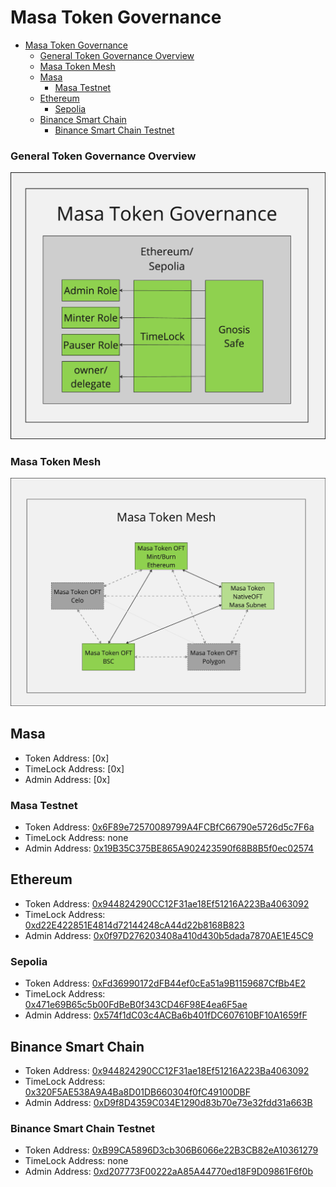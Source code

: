 # Masa Token Governance

<!-- TOC -->

- [Masa Token Governance](#masa-token-governance)
  - [General Token Governance Overview](#general-token-governance-overview)
  - [Masa Token Mesh](#masa-token-mesh)
  - [Masa](#masa)
    - [Masa Testnet](#masa-testnet)
  - [Ethereum](#ethereum)
    - [Sepolia](#sepolia)
  - [Binance Smart Chain](#binance-smart-chain)
    - [Binance Smart Chain Testnet](#binance-smart-chain-testnet)

<!-- TOC -->

### General Token Governance Overview

![Masa Token Governance](./assets/masa_token_governance.png)

### Masa Token Mesh

![Masa Token Mesh](./assets/masa_token_mesh.png)

## Masa

- Token Address: [0x]
- TimeLock Address: [0x]
- Admin Address: [0x]

### Masa Testnet

- Token Address: [0x6F89e72570089799A4FCBfC66790e5726d5c7F6a](https://subnets-test.avax.network/masatestnet/address/0x6F89e72570089799A4FCBfC66790e5726d5c7F6a)
- TimeLock Address: none
- Admin Address: [0x19B35C375BE865A902423590f68B8B5f0ec02574](https://subnets-test.avax.network/masatestnet/address/0x19B35C375BE865A902423590f68B8B5f0ec02574)

## Ethereum

- Token Address: [0x944824290CC12F31ae18Ef51216A223Ba4063092](https://etherscan.io/token/0x944824290CC12F31ae18Ef51216A223Ba4063092)
- TimeLock Address: [0xd22E422851E4814d72144248cA44d22b8168B823](https://etherscan.io/address/0xd22E422851E4814d72144248cA44d22b8168B823)
- Admin Address: [0x0f97D276203408a410d430b5dada7870AE1E45C9](https://etherscan.io/address/0x0f97D276203408a410d430b5dada7870AE1E45C9)

### Sepolia

- Token Address: [0xFd36990172dFB44ef0cEa51a9B1159687CfBb4E2](https://sepolia.etherscan.io/token/0xFd36990172dFB44ef0cEa51a9B1159687CfBb4E2)
- TimeLock Address: [0x471e69B65c5b00FdBeB0f343CD46F98E4ea6F5ae](https://sepolia.etherscan.io/address/0x471e69B65c5b00FdBeB0f343CD46F98E4ea6F5ae)
- Admin Address: [0x574f1dC03c4ACBa6b401fDC607610BF10A1659fF](https://sepolia.etherscan.io/address/0x574f1dC03c4ACBa6b401fDC607610BF10A1659fF)

## Binance Smart Chain

- Token Address: [0x944824290CC12F31ae18Ef51216A223Ba4063092](https://bscscan.com/address/0x944824290CC12F31ae18Ef51216A223Ba4063092)
- TimeLock Address: [0x320F5AE538A9A4Ba8D01DB660304f0fC49100DBF](https://bscscan.com/address/0x320F5AE538A9A4Ba8D01DB660304f0fC49100DBF)
- Admin Address: [0xD9f8D4359C034E1290d83b70e73e32fdd31a663B](https://bscscan.com/address/0xD9f8D4359C034E1290d83b70e73e32fdd31a663B)

### Binance Smart Chain Testnet

- Token Address: [0xB99CA5896D3cb306B6066e22B3CB82eA10361279](https://testnet.bscscan.com/address/0xB99CA5896D3cb306B6066e22B3CB82eA10361279)
- TimeLock Address: none
- Admin Address: [0xd207773F00222aA85A44770ed18F9D09861F6f0b](https://testnet.bscscan.com/address/0xd207773F00222aA85A44770ed18F9D09861F6f0b)
